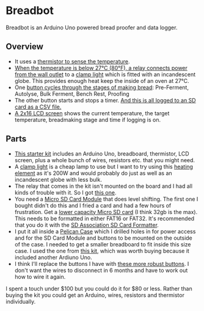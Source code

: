 # Breadbot

Breadbot is an Arduino Uno powered bread proofer and data logger.

## Overview

- It uses a [thermistor to sense the temperature][1].
- [When the temperature is below 27°C (80°F), a relay connects power from the wall outlet][3] to a [clamp light][7] which is fitted with an incandescent globe. This provides enough heat keep the inside of an oven at 27°C.
- One [button cycles through the stages of making bread][5]: Pre-Ferment, Autolyse, Bulk Ferment, Bench Rest, Proofing
- The other button starts and stops a timer. [And this is all logged to an SD card as a CSV file.][4]
- [A 2x16 LCD screen][2] shows the current temperature, the target temperature, breadmaking stage and time if logging is on.

## Parts

- [This starter kit][6] includes an Arduino Uno, breadboard, thermistor, LCD screen, plus a whole bunch of wires, resistors etc. that you might need.
- A [clamp light][7] is a cheap lamp to use but I want to try using this [heating element][8] as it's 200W and would probably do just as well as an incandescent globe with less bulk.
- The relay that comes in the kit isn't mounted on the board and I had all kinds of trouble with it. So I got [this one][14].
- You need a [Micro SD Card Module][10] that does level shifting. The first one I bought didn't do this and I fried a card and had a few hours of frustration. Get a [lower capacity Micro SD card][9] (I think 32gb is the max). This needs to be formatted in either FAT16 or FAT32. It's recommended that you do it with the [SD Association SD Card Formatter][12].
- I put it all inside a [Pelican Case][11] which I drilled holes in for power access and for the SD Card Module and buttons to be mounted on the outside of the case. I needed to get a smaller breadboard to fit inside this size case. I used the one from [this kit][15], which was worth buying because it included another Ardiuno Uno.
- I think I'll replace the buttons I have with [these more robust buttons][13]. I don't want the wires to disconnect in 6 months and have to work out how to wire it again.

I spent a touch under $100 but you could do it for $80 or less. Rather than buying the kit you could get an Arduino, wires, resistors and thermistor individually.

[1]: http://www.circuitbasics.com/arduino-thermistor-temperature-sensor-tutorial/
[2]: http://www.circuitbasics.com/how-to-set-up-an-lcd-display-on-an-arduino/
[3]: http://www.circuitbasics.com/setting-up-a-5v-relay-on-the-arduino/
[4]: http://www.geeetech.com/wiki/index.php/Arduino_SD_card_Module
[5]: http://www.instructables.com/id/Arduino-Button-Tutorial/
[6]: http://a.co/i5MgfrV
[7]: http://a.co/6ZlEt3F
[8]: http://a.co/fAGOS5C
[9]: http://a.co/8nRd3xS
[10]: http://a.co/fafyDOt
[11]: http://a.co/2W9eEEu
[12]: https://www.sdcard.org/downloads/formatter_4/
[13]: http://a.co/3CJpNLx
[14]: http://a.co/bRE1c1w
[15]: http://a.co/3I4pwpd
